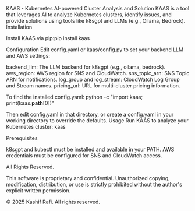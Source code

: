 KAAS - Kubernetes AI-powered Cluster Analysis and Solution
KAAS is a tool that leverages AI to analyze Kubernetes clusters, identify issues, and provide solutions using tools like k8sgpt and LLMs (e.g., Ollama, Bedrock).
Installation

Install KAAS via pip:pip install kaas



Configuration
Edit config.yaml or kaas/config.py to set your backend LLM and AWS settings:

backend_llm: The LLM backend for k8sgpt (e.g., ollama, bedrock).
aws_region: AWS region for SNS and CloudWatch.
sns_topic_arn: SNS Topic ARN for notifications.
log_group and log_stream: CloudWatch Log Group and Stream names.
pricing_url: URL for multi-cluster pricing information.

To find the installed config.yaml:
python -c "import kaas; print(kaas.__path__[0])"

Then edit config.yaml in that directory, or create a config.yaml in your working directory to override the defaults.
Usage
Run KAAS to analyze your Kubernetes cluster:
kaas

Prerequisites

k8sgpt and kubectl must be installed and available in your PATH.
AWS credentials must be configured for SNS and CloudWatch access.


All Rights Reserved.

This software is proprietary and confidential. Unauthorized copying, modification, distribution, or use is strictly prohibited without the author's explicit written permission.

© 2025 Kashif Rafi. All rights reserved.

